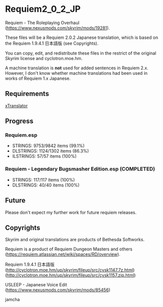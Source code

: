 # Requiem2_0_2_JP

Requiem - The Roleplaying Overhaul (https://www.nexusmods.com/skyrim/mods/19281).

These files will be a Requiem 2.0.2 Japanese translation, which is based on the Requiem 1.9.4.1 日本語版 (see Copyrights). 

You can copy, edit, and redistribute these files in the restrict of the original Skyrim license and cyclotron.moe.hm.

A machine translation is **not** used for added sentences in Requiem 2.x. However, I don't know whether machine translations had been used in  works of Requiem 1.x Japanese.

## Requirements
[xTranslator](https://www.nexusmods.com/skyrimspecialedition/mods/134)

## Progress

### Requiem.esp
- STRINGS: 9753/9842 items (99.1%)
- DLSTRINGS: 1124/1302 items (86.3%)
- ILSTRINGS: 57/57 items (100%)

### Requiem - Legendary Bugsmasher Edition.esp (COMPLETED)
- STRINGS: 117/117 items (100%)
- DLSTRINGS: 40/40 items (100%)

## Future

Please don't expect my further work for future requiem releases.

## Copyrights

Skyrim and original translations are products of Bethesda Softworks.

Requiem is a product of Requiem Dungeon Masters and others (https://requiem.atlassian.net/wiki/spaces/RD/overview).

Requiem 1.9.4.1 日本語版 (http://cyclotron.moe.hm/up/skyrim/fileup/src/cysk1147.7z.html) (http://cyclotron.moe.hm/up/skyrim/fileup/src/cysk1157.zip.html)

USLEEP - Japanese Voice Edit (https://www.nexusmods.com/skyrim/mods/85456)

jamcha
